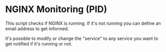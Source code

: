 # NGINX Monitoring (PID)
This script checks if NGINX is running. If it's not running you can define an email address to get informed.

It's possible to modify or change the "service" to any service you want to get notified if it's running or not.
